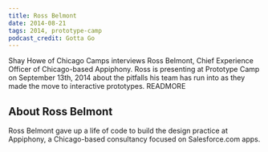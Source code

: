 ```yaml
---
title: Ross Belmont
date: 2014-08-21
tags: 2014, prototype-camp
podcast_credit: Gotta Go
---
```


Shay Howe of Chicago Camps interviews Ross Belmont, Chief Experience Officer of Chicago-based Appiphony. Ross is presenting at Prototype Camp on September 13th, 2014 about the pitfalls his team has run into as they made the move to interactive prototypes. READMORE

## About Ross Belmont

Ross Belmont gave up a life of code to build the design practice at Appiphony, a Chicago-based consultancy focused on Salesforce.com apps.
